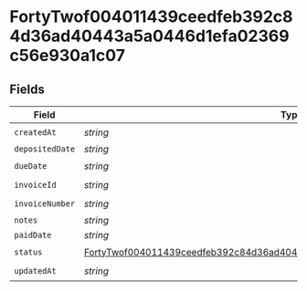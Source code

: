 # FortyTwof004011439ceedfeb392c84d36ad40443a5a0446d1efa02369c56e930a1c07


## Fields

| Field                                                                                                                                                                               | Type                                                                                                                                                                                | Required                                                                                                                                                                            | Description                                                                                                                                                                         |
| ----------------------------------------------------------------------------------------------------------------------------------------------------------------------------------- | ----------------------------------------------------------------------------------------------------------------------------------------------------------------------------------- | ----------------------------------------------------------------------------------------------------------------------------------------------------------------------------------- | ----------------------------------------------------------------------------------------------------------------------------------------------------------------------------------- |
| `createdAt`                                                                                                                                                                         | *string*                                                                                                                                                                            | :heavy_check_mark:                                                                                                                                                                  | N/A                                                                                                                                                                                 |
| `depositedDate`                                                                                                                                                                     | *string*                                                                                                                                                                            | :heavy_minus_sign:                                                                                                                                                                  | N/A                                                                                                                                                                                 |
| `dueDate`                                                                                                                                                                           | *string*                                                                                                                                                                            | :heavy_check_mark:                                                                                                                                                                  | N/A                                                                                                                                                                                 |
| `invoiceId`                                                                                                                                                                         | *string*                                                                                                                                                                            | :heavy_check_mark:                                                                                                                                                                  | N/A                                                                                                                                                                                 |
| `invoiceNumber`                                                                                                                                                                     | *string*                                                                                                                                                                            | :heavy_check_mark:                                                                                                                                                                  | N/A                                                                                                                                                                                 |
| `notes`                                                                                                                                                                             | *string*                                                                                                                                                                            | :heavy_minus_sign:                                                                                                                                                                  | N/A                                                                                                                                                                                 |
| `paidDate`                                                                                                                                                                          | *string*                                                                                                                                                                            | :heavy_minus_sign:                                                                                                                                                                  | N/A                                                                                                                                                                                 |
| `status`                                                                                                                                                                            | [FortyTwof004011439ceedfeb392c84d36ad40443a5a0446d1efa02369c56e930a1c07Status](../../models/shared/fortytwof004011439ceedfeb392c84d36ad40443a5a0446d1efa02369c56e930a1c07status.md) | :heavy_check_mark:                                                                                                                                                                  | N/A                                                                                                                                                                                 |
| `updatedAt`                                                                                                                                                                         | *string*                                                                                                                                                                            | :heavy_check_mark:                                                                                                                                                                  | N/A                                                                                                                                                                                 |
